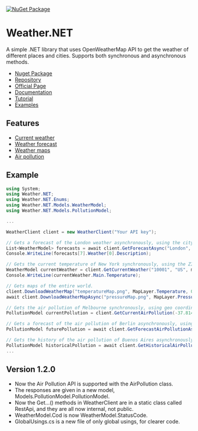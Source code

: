 [![NuGet Package](https://img.shields.io/nuget/v/Weather.NET.svg?logo=nuget&logoColor=white&&style=for-the-badge&colorB=green)](https://www.nuget.org/packages/Weather.NET)

# Weather.NET
A simple .NET library that uses OpenWeatherMap API to get the weather of different places and cities. Supports both synchronous and asynchronous methods.

- [Nuget Package](https://www.nuget.org/packages/Weather.NET)
- [Repository](https://github.com/EloyEspinosa/Weather.NET)
- [Official Page](https://eloyespinosa.github.io/Weather.NET/)
- [Documentation](https://eloyespinosa.github.io/Weather.NET/docs/)
- [Tutorial](https://eloyespinosa.github.io/Weather.NET/tutorial)
- [Examples](https://eloyespinosa.github.io/Weather.NET/examples/)

## Features
- [Current weather](https://eloyespinosa.github.io/Weather.NET/docs/current)
- [Weather forecast](https://eloyespinosa.github.io/Weather.NET/docs/forecast)
- [Weather maps](https://eloyespinosa.github.io/Weather.NET/docs/maps)
- [Air pollution](https://eloyespinosa.github.io/Weather.NET/docs/pollution)

## Example
```c#
using System;
using Weather.NET;
using Weather.NET.Enums;
using Weather.NET.Models.WeatherModel;
using Weather.NET.Models.PollutionModel;

...

WeatherClient client = new WeatherClient("Your API key");

// Gets a forecast of the London weather asynchronously, using the city name.
List<WeatherModel> forecasts = await client.GetForecastAsync("London", 8, Measurement.Metric, Language.Spanish);
Console.WriteLine(forecasts[7].Weather[0].Description);

// Gets the current temperature of New York synchronously, using the ZIP Code.
WeatherModel currentWeather = client.GetCurrentWeather("10001", "US", measurement: Measurement.Imperial);
Console.WriteLine(currentWeather.Main.Temperature);

// Gets maps of the entire world.
client.DownloadWeatherMap("temperatureMap.png", MapLayer.Temperature, 0, 0, 0);
await client.DownloadWeatherMapAsync("pressureMap.png", MapLayer.Pressure, 0, 0, 0);

// Gets the air pollution of Melbourne synchronously, using geo coordinates.
PollutionModel currentPollution = client.GetCurrentAirPollution(-37.814, 144.9633);

// Gets a forecast of the air pollution of Berlin asynchronously, using geo coordinates.
PollutionModel futurePollution = await client.GetForecastAirPollutionAsync(52.5244, 13.4105);

// Gets the history of the air pollution of Buenos Aires asynchronously, using geo coordinates and unix timestamps.
PollutionModel historicalPollution = await client.GetHistoricalAirPollutionAsync(-34.6132, -58.3772);
...
```

## Version 1.2.0
- Now the Air Pollution API is supported with the AirPollution class.
- The responses are given in a new model, Models.PollutionModel.PollutionModel.
- Now the Get...() methods in WeatherClient are in a static class called RestApi, and they are all now internal, not public.
- WeatherModel.Cod is now WeatherModel.StatusCode.
- GlobalUsings.cs is a new file of only global usings, for clearer code.
